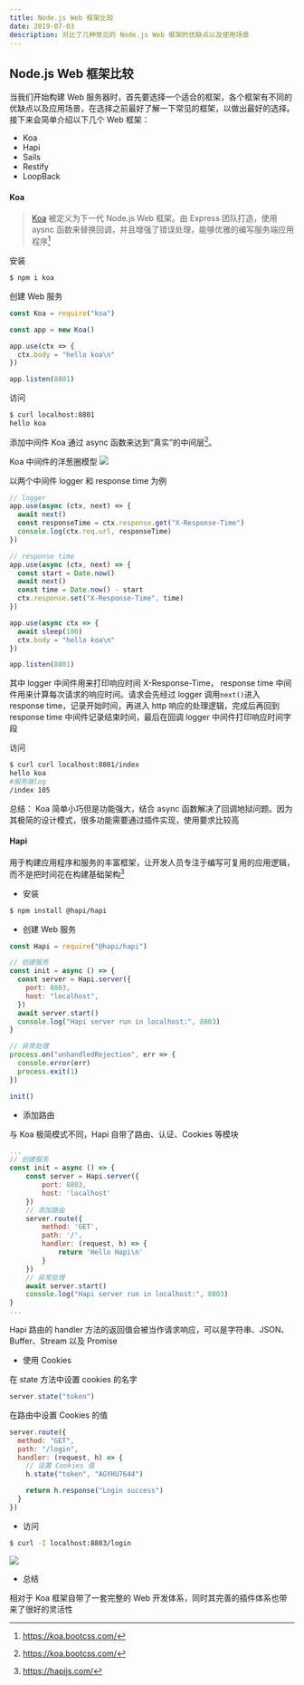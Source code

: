 ```yaml
---
title: Node.js Web 框架比较
date: 2019-07-03
description: 对比了几种常见的 Node.js Web 框架的优缺点以及使用场景
---
```


## Node.js Web 框架比较




当我们开始构建 Web 服务器时，首先要选择一个适合的框架，各个框架有不同的优缺点以及应用场景，在选择之前最好了解一下常见的框架，以做出最好的选择。接下来会简单介绍以下几个 Web 框架：

- Koa
- Hapi
- Sails
- Restify
- LoopBack




#### Koa

> [Koa](https://koajs.com/) 被定义为下一代 Node.js Web 框架。由 Express 团队打造，使用 aysnc 函数来替换回调，并且增强了错误处理，能够优雅的编写服务端应用程序[^1]

安装

```bash
$ npm i koa
```

创建 Web 服务

```javascript
const Koa = require("koa")

const app = new Koa()

app.use(ctx => {
  ctx.body = "hello koa\n"
})

app.listen(8801)
```

访问

```bash
$ curl localhost:8801
hello koa
```

添加中间件
Koa 通过 async 函数来达到“真实”的中间层[^1]。

Koa 中间件的洋葱圈模型
![](https://camo.githubusercontent.com/d80cf3b511ef4898bcde9a464de491fa15a50d06/68747470733a2f2f7261772e6769746875622e636f6d2f66656e676d6b322f6b6f612d67756964652f6d61737465722f6f6e696f6e2e706e67)

以两个中间件 logger 和 response time 为例

```javascript
// logger
app.use(async (ctx, next) => {
  await next()
  const responseTime = ctx.response.get("X-Response-Time")
  console.log(ctx.req.url, responseTime)
})

// response time
app.use(async (ctx, next) => {
  const start = Date.now()
  await next()
  const time = Date.now() - start
  ctx.response.set("X-Response-Time", time)
})

app.use(async ctx => {
  await sleep(100)
  ctx.body = "hello koa\n"
})

app.listen(8801)
```

其中 logger 中间件用来打印响应时间 X-Response-Time， response time 中间件用来计算每次请求的响应时间。请求会先经过 logger 调用`next()`进入 response time，记录开始时间，再进入 http 响应的处理逻辑，完成后再回到 response time 中间件记录结束时间，最后在回调 logger 中间件打印响应时间字段

访问

```bash
$ curl curl localhost:8801/index
hello koa
#服务端log
/index 105
```

总结：
Koa 简单小巧但是功能强大，结合 async 函数解决了回调地狱问题。因为其极简的设计模式，很多功能需要通过插件实现，使用要求比较高





#### Hapi

用于构建应用程序和服务的丰富框架，让开发人员专注于编写可复用的应用逻辑，而不是把时间花在构建基础架构[^2]


- 安装

```bash
$ npm install @hapi/hapi
```


- 创建 Web 服务

```javascript
const Hapi = require("@hapi/hapi")

// 创建服务
const init = async () => {
  const server = Hapi.server({
    port: 8803,
    host: "localhost",
  })
  await server.start()
  console.log("Hapi server run in localhost:", 8803)
}

// 异常处理
process.on("unhandledRejection", err => {
  console.error(err)
  process.exit(1)
})

init()
```


- 添加路由

与 Koa 极简模式不同，Hapi 自带了路由、认证、Cookies 等模块

```javascript
...
// 创建服务
const init = async () => {
    const server = Hapi.server({
        port: 8803,
        host: 'localhost'
    })
    // 添加路由
    server.route({
        method: 'GET',
        path: '/',
        handler: (request, h) => {
            return 'Hello Hapi\n'
        }
    })
    // 异常处理
    await server.start()
    console.log("Hapi server run in localhost:", 8803)
}
...
```

Hapi 路由的 handler 方法的返回值会被当作请求响应，可以是字符串、JSON、Buffer、Stream 以及 Promise


- 使用 Cookies

在 state 方法中设置 cookies 的名字

```javascript
server.state("token")
```

在路由中设置 Cookies 的值

```javascript
server.route({
  method: "GET",
  path: "/login",
  handler: (request, h) => {
    // 设置 Cookies 值
    h.state("token", "AGYHU7644")

    return h.response("Login success")
  }
})
```


- 访问
```bash
$ curl -I localhost:8803/login
```

![](https://s2.ax1x.com/2019/07/05/ZaFsUK.png)


- 总结

相对于 Koa 框架自带了一套完整的 Web 开发体系，同时其完善的插件体系也带来了很好的灵活性





[^1]: https://koa.bootcss.com/
[^2]: https://hapijs.com/
